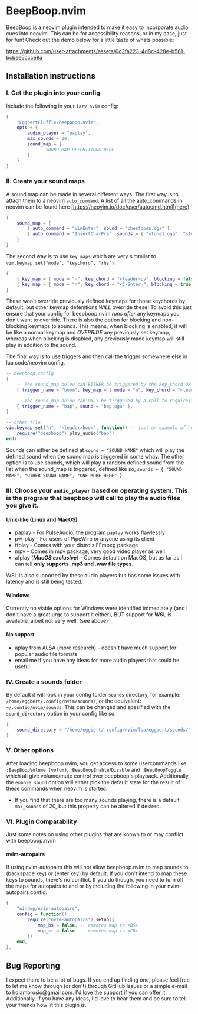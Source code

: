 # BeepBoop.nvim

BeepBoop is a neovim plugin intended to make it easy to incorporate audio cues into neovim. This can be for accessibility reasons, or in my case, just for fun! Check out the demo below for a little taste of whats possible:

https://github.com/user-attachments/assets/0c3fa223-4d8c-428e-b561-bcbee5ccce8a

## Installation instructions

### I. Get the plugin into your config
Include the following in your `lazy.nvim` config:
```lua
{
    "EggbertFluffle/beepboop.nvim",
    opts = {
        audio_player = "paplay",
        max_sounds = 20,
        sound_map = {
            -- SOUND MAP DEFENITIONS HERE
        }
    }
}
```

### II. Create your sound maps
A sound map can be made in several different ways. The first way is to attach them to a neovim `auto_command`. A list of all the auto_commands in neovim can be found here [https://neovim.io/doc/user/autocmd.html](here).
```lua
{
    sound_map = {
        { auto_command = "VimEnter", sound = "chestopen.oga" },
        { auto_command = "InsertCharPre", sounds = { "stone1.oga", "stone2.oga", "stone3.oga" } }
    }
}
```

The second way is to use `key_maps` which are very simmilar to `vim.keymap.set("mode", "keychord", "rhs")`.
```lua
{
    { key_map = { mode = "n", key_chord = "<leader>pv", blocking = false }, sound = "chestopen.oga" },
    { key_map = { mode = "n", key_chord = "<C-Enter>", blocking = true }, sounds = {"stone1.oga", "stone2.oga", "stone3.oga", "stone4.oga"} },
}
```
These won't override previously defined keymaps for those keychords by default, but other keymap defenitions *WILL* override these! To avoid this just ensure that your config for beepboop.nvim *runs after* any keymaps you don't want to override. There is also the option for blocking and non-blocking keymaps to sounds. This means, when blocking is enabled, it will be like a normal keymap and *OVERRIDE* any previously set keymap, whereas when blocking is disabled, any previously made keymap will still play in addition to the sound.

The final way is to use triggers and then call the trigger somewhere else in lua code/neovim config.
```lua
-- beepboop config
{
    -- The sound_map below can EITHER be triggered by the key_chord OR a call to require("beepboop").play_audio("boom")
    { trigger_name = "boom", key_map = { mode = "n", key_chord = "<leader>pv" }, sound = "boom.oga" },

    -- The sound_map below can ONLY be tirggered by a call to require("beepboop").play_audio("bap")
    { trigger_name = "bap", sound = "bap.oga" },
}

-- other file
vim.keymap.set("n", "<leader>boom", function() -- just an example of how it *could* be called
    require("beepboop").play_audio("bap")
end)
```


Sounds can either be defined at `sound = "SOUND NAME"` which will play the defined sound when the sound map is triggered in some whay. The other option is to use sounds, which will play a random defined sound from the list when the sound_map is triggered, defined like so, `sounds = { "SOUND NAME", "OTHER SOUND NAME", "ONE MORE HEHE" }`.

### III. Choose your `audio_player` based on operating system. This is the program that beepboop will call to play the audio files you give it.

#### Unix-like (Linux and MacOS) 

* paplay - For PulseAudio, the program `paplay` works flawlessly
* pw-play - For users of PipeWire or anyone using its client
* ffplay - Comes with your distro's FFmpeg package
* mpv - Comes in mpv package, very good video player as well
* afplay (***MacOS exclusive***) - Comes default on MacOS, but as far as I can tell **only supports .mp3 and .wav file types**.

WSL is also supported by these audio players but has some issues with latency and is still being tested.

#### Windows

Currently no viable options for Windows were identified immediately (and I don't have a great urge to support it either), BUT support for **WSL** is available, albeit not very well. (see above)

#### No support
* aplay from ALSA (more research) - doesn't have much support for popular audio file formats
* email me if you have any ideas for more audio players that could be useful

### IV. Create a sounds folder
By default it will look in your config folder `sounds` directory, for example: `/home/eggbert/.config/nvim/sounds/`, or the equivalent: `~/.config/nvim/sounds`. This can be changed and spesified with the `sound_directory` option in your config like so:
```lua
{
    sound_directory = "/home/eggbert/.config/nvim/lua/eggbert/sounds/",
}
```

### V. Other options
After loading beepboop.nvim, you get access to some usercommands like `:BeepBoopVolume {volum}`, `:BeepBoopEnable`/`Disable` and `:BeepBoopToggle` which all give volume/mute control over beepboop's playback. Additionally, the `enable_sound` option will either pick the default state for the result of these commands when neovim is started.
* If you find that there are too many sounds playing, there is a default `max_sounds` of 20, but this property can be altered if desired.

### VI. Plugin Compatability
Just some notes on using other plugins that are known to or may conflict with beepboop.nvim

#### nvim-autopairs
If using nvim-autopairs this will not allow beepboop.nvim to map sounds to <BS> (backspace key) or <CR> (enter key) by default. If you don't intend to map these keys to sounds, there's no conflict. If you do though, you need to turn off the maps for autopairs to <BS> and or  <CR> by including the following in your nvim-autopairs config:
```lua
{
    "windwp/nvim-autopairs",
    config = function()
        require("nvim-autopairs").setup({
            map_bs = false, -- removes map to <BS>
            map_cr = false  -- removes map to <CR>
        })
    end,
},
```

## Bug Reporting
I expect there to be a lot of bugs. If you end up finding one, please feel free to let me know through (or don't) through GitHub Issues or a simple e-mail to hdiambrosio@gmail.com. I'd love the support if you can offer it. Additionally, if you have any ideas, I'd love to hear them and be sure to tell your friends how lit this plugin is.
